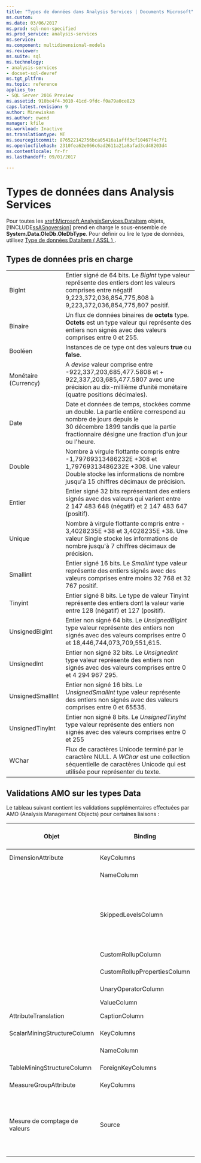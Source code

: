 ```yaml
---
title: "Types de données dans Analysis Services | Documents Microsoft"
ms.custom: 
ms.date: 03/06/2017
ms.prod: sql-non-specified
ms.prod_service: analysis-services
ms.service: 
ms.component: multidimensional-models
ms.reviewer: 
ms.suite: sql
ms.technology:
- analysis-services
- docset-sql-devref
ms.tgt_pltfrm: 
ms.topic: reference
applies_to:
- SQL Server 2016 Preview
ms.assetid: 910be4f4-3010-41cd-9fdc-f0a79a0ce823
caps.latest.revision: 9
author: Minewiskan
ms.author: owend
manager: kfile
ms.workload: Inactive
ms.translationtype: MT
ms.sourcegitcommit: 876522142756bca05416a1afff3cf10467f4c7f1
ms.openlocfilehash: 2310fea62e066c6ad2611a21a8afad3cd48203d4
ms.contentlocale: fr-fr
ms.lasthandoff: 09/01/2017

---
```

# <a name="data-types-in-analysis-services"></a>Types de données dans Analysis Services
  Pour toutes les <xref:Microsoft.AnalysisServices.DataItem> objets, [!INCLUDE[ssASnoversion](../../../includes/ssasnoversion-md.md)] prend en charge le sous-ensemble de **System.Data.OleDb.OleDbType**. Pour définir ou lire le type de données, utilisez [Type de données DataItem &#40; ASSL &#41; ](../../../analysis-services/scripting/data-type/dataitem-data-type-assl.md).  
  
## <a name="supported-data-types"></a>Types de données pris en charge  
  
|||  
|-|-|  
|BigInt|Entier signé de 64 bits. Le *BigInt* type valeur représente des entiers dont les valeurs comprises entre négatif 9,223,372,036,854,775,808 à 9,223,372,036,854,775,807 positif.|  
|Binaire|Un flux de données binaires de **octets** type. **Octets** est un type valeur qui représente des entiers non signés avec des valeurs comprises entre 0 et 255.|  
|Booléen|Instances de ce type ont des valeurs **true** ou **false**.|  
|Monétaire (Currency)|A *devise* valeur comprise entre -922,337,203,685,477.5808 et + 922,337,203,685,477.5807 avec une précision au dix-millième d’unité monétaire (quatre positions décimales).|  
|Date|Date et données de temps, stockées comme un double. La partie entière correspond au nombre de jours depuis le 30 décembre 1899 tandis que la partie fractionnaire désigne une fraction d'un jour ou l'heure.|  
|Double|Nombre à virgule flottante compris entre -1,79769313486232E +308 et 1,79769313486232E +308. Une valeur Double stocke les informations de nombre jusqu'à 15 chiffres décimaux de précision.|  
|Entier|Entier signé 32 bits représentant des entiers signés avec des valeurs qui varient entre 2 147 483 648 (négatif) et 2 147 483 647 (positif).|  
|Unique|Nombre à virgule flottante compris entre - 3,4028235E +38 et 3,4028235E +38. Une valeur Single stocke les informations de nombre jusqu'à 7 chiffres décimaux de précision.|  
|Smallint|Entier signé 16 bits. Le *Smallint* type valeur représente des entiers signés avec des valeurs comprises entre moins 32 768 et 32 767 positif.|  
|Tinyint|Entier signé 8 bits. Le type de valeur Tinyint représente des entiers dont la valeur varie entre 128 (négatif) et 127 (positif).|  
|UnsignedBigInt|Entier non signé 64 bits. Le *UnsignedBigInt* type valeur représente des entiers non signés avec des valeurs comprises entre 0 et 18,446,744,073,709,551,615.|  
|UnsignedInt|Entier non signé 32 bits. Le *UnsignedInt* type valeur représente des entiers non signés avec des valeurs comprises entre 0 et 4 294 967 295.|  
|UnsignedSmallInt|Entier non signé 16 bits. Le *UnsignedSmallInt* type valeur représente des entiers non signés avec des valeurs comprises entre 0 et 65535.|  
|UnsignedTinyInt|Entier non signé 8 bits. Le *UnsignedTinyInt* type valeur représente des entiers non signés avec des valeurs comprises entre 0 et 255|  
|WChar|Flux de caractères Unicode terminé par le caractère NULL. A *WChar* est une collection séquentielle de caractères Unicode qui est utilisée pour représenter du texte.|  
  
## <a name="amo-validations-on-data-types"></a>Validations AMO sur les types Data  
 Le tableau suivant contient les validations supplémentaires effectuées par AMO (Analysis Management Objects) pour certaines liaisons :  
  
|Objet|Binding|Types de données autorisés|  
|------------|-------------|------------------------|  
|DimensionAttribute|KeyColumns|Tous à l'exception de Binary|  
||NameColumn|WChar uniquement|  
||SkippedLevelsColumn|Types entiers uniquement : BigInt, Integer, SmallInt, TinyInt, UnsignedBigInt, UnsignedInt, UnsignedSmallInt, UnsignedTinyInt|  
||CustomRollupColumn|WChar uniquement|  
||CustomRollupPropertiesColumn|WChar uniquement|  
||UnaryOperatorColumn|WChar uniquement|  
||ValueColumn|Tous|  
|AttributeTranslation|CaptionColumn|WChar uniquement|  
|ScalarMiningStructureColumn|KeyColumns|Tous à l'exception de Binary|  
||NameColumn|WChar uniquement|  
|TableMiningStructureColumn|ForeignKeyColumns|Tous à l'exception de Binary|  
|MeasureGroupAttribute|KeyColumns|Tous à l'exception de Binary|  
|Mesure de comptage de valeurs|Source|BigInt, Currency, Double, Integer, Single, SmallInt, TinyInt, UnsignedBigInt, UnsignedInt, UnsignedSmallInt, UnsignedTinyInt|  
  
  

